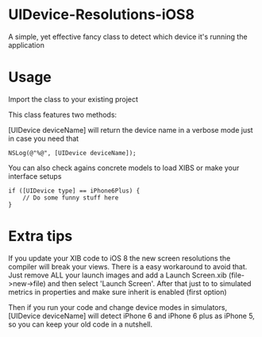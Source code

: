 UIDevice-Resolutions-iOS8
=========================

A simple, yet effective fancy class to detect which device it's running the application

Usage
=====

Import the class to your existing project 

This class features two methods:

[UIDevice deviceName] will return the device name in a verbose mode just in case you need that

    NSLog(@"%@", [UIDevice deviceName]);

You can also check agains concrete models to load XIBS or make your interface setups

    if ([UIDevice type] == iPhone6Plus) {
        // Do some funny stuff here
    }

Extra tips
==========

If you update your XIB code to iOS 8 the new screen resolutions the compiler will break your views. There is a easy workaround to avoid that. Just remove ALL your launch images and add a Launch Screen.xib (file->new->file) and then select 'Launch Screen'. After that just to to simulated metrics in properties and make sure inherit is enabled (first option)

Then if you run your code and change device modes in simulators, [UIDevice deviceName] will detect iPhone 6 and iPhone 6 plus as iPhone 5, so you can keep your old code in a nutshell.

